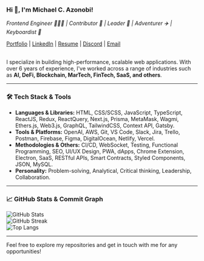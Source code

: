 ### Hi 👋, I'm Michael C. Azonobi!

*Frontend Engineer 👨🏻‍💻 | Contributor 🤝 | Leader 🌟 | Adventurer ✈️ | Keyboardist 🎹*

[Portfolio](https://www.linkedin.com/in/chukwuemeka-azonobi/) | 
[LinkedIn](https://www.linkedin.com/in/chukwuemeka-azonobi/) | 
[Resume](https://docs.google.com/document/d/1mdmn0vFflo-t3TOKGsb4IQMiH0Dvq6PPQdXxwPwwBRU/edit?usp=sharing) | 
[Discord](https://discord.com/users/michael_caz/) | 
[Email](mailto:azonobi.michael@gmail.com)
<br/><br/>

I specialize in building high-performance, scalable web applications. With over 6 years of experience, I've worked across a range of industries such as **AI, DeFi, Blockchain, MarTech, FinTech, SaaS, and others**.

---

### 🛠 **Tech Stack & Tools**  
- **Languages & Libraries:** HTML, CSS/SCSS, JavaScript, TypeScript, ReactJS, Redux, ReactQuery, Next.js, Prisma, MetaMask, Wagmi, Ethers.js, Web3.js, GraphQL, TailwindCSS, Context API, Gatsby.
- **Tools & Platforms:** OpenAI, AWS, Git, VS Code, Slack, Jira, Trello, Postman, Firebase, Figma, DigitalOcean, Netlify, Vercel.
- **Methodologies & Others:** CI/CD, WebSocket, Testing, Functional Programming, SEO, UI/UX Design, PWA, dApps, Chrome Extension, Electron, SaaS, RESTful APIs, Smart Contracts, Styled Components, JSON, MySQL.
- **Personality:** Problem-solving, Analytical, Critical thinking, Leadership, Collaboration.

---

### 📈 **GitHub Stats & Commit Graph**

![GitHub Stats](https://github-readme-stats-ten-gamma-61.vercel.app/api?username=emekamykael45&show_icons=true&count_private=true)
<br/>
![GitHub Streak](https://github-readme-streak-stats.herokuapp.com/?user=emekamykael45)
<br/>
![Top Langs](https://github-readme-stats-ten-gamma-61.vercel.app/api/top-langs/?username=emekamykael45&hide_progress=true)

---

Feel free to explore my repositories and get in touch with me for any opportunities!
